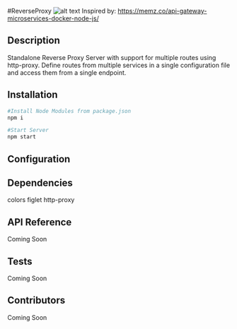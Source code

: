 #ReverseProxy
![alt text](https://dzwonsemrish7.cloudfront.net/items/2x0e3Z0G160o3F3D3V42/Image%202018-04-22%20at%202.57.55%20PM.png?v=2a4aba67)
Inspired by: https://memz.co/api-gateway-microservices-docker-node-js/

## Description

Standalone Reverse Proxy Server with support for multiple routes using http-proxy. Define routes from multiple services in a single configuration file and access them from a single endpoint.

## Installation

```bash
#Install Node Modules from package.json
npm i

#Start Server
npm start
```

## Configuration



## Dependencies

colors
figlet
http-proxy

## API Reference

Coming Soon

## Tests

Coming Soon

## Contributors

Coming Soon